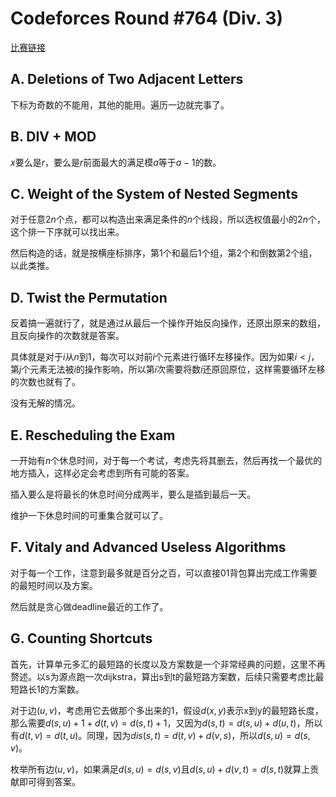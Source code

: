 # Codeforces Round #764 (Div. 3)

[比赛链接](http://codeforces.com/contest/1650)

## A. Deletions of Two Adjacent Letters

下标为奇数的不能用，其他的能用。遍历一边就完事了。

## B. DIV + MOD

$x$要么是$r$，要么是$r$前面最大的满足模$a$等于$a - 1$的数。

## C. Weight of the System of Nested Segments

对于任意$2n$个点，都可以构造出来满足条件的$n$个线段，所以选权值最小的$2n$个，这个排一下序就可以找出来。

然后构造的话，就是按横座标排序，第1个和最后1个组，第2个和倒数第2个组，以此类推。

## D. Twist the Permutation

反着搞一遍就行了，就是通过从最后一个操作开始反向操作，还原出原来的数组，且反向操作的次数就是答案。

具体就是对于$i$从$n$到$1$，每次可以对前$i$个元素进行循环左移操作。因为如果$i < j$，第$j$个元素无法被$i$的操作影响，所以第$i$次需要将数$i$还原回原位，这样需要循环左移的次数也就有了。

没有无解的情况。

## E. Rescheduling the Exam

一开始有$n$个休息时间，对于每一个考试，考虑先将其删去，然后再找一个最优的地方插入，这样必定会考虑到所有可能的答案。

插入要么是将最长的休息时间分成两半，要么是插到最后一天。

维护一下休息时间的可重集合就可以了。

## F. Vitaly and Advanced Useless Algorithms

对于每一个工作，注意到最多就是百分之百，可以直接01背包算出完成工作需要的最短时间以及方案。

然后就是贪心做deadline最近的工作了。

## G. Counting Shortcuts

首先，计算单元多汇的最短路的长度以及方案数是一个非常经典的问题，这里不再赘述。以s为源点跑一次dijkstra，算出s到t的最短路方案数，后续只需要考虑比最短路长1的方案数。

对于边$(u,v)$，考虑用它去做那个多出来的1，假设$d(x, y)$表示x到y的最短路长度，那么需要$d(s, u) + 1 + d(t, v) = d(s, t) + 1$，又因为$d(s, t) = d(s, u) + d(u, t)$，所以有$d(t, v) = d(t, u)$。同理，因为$dis(s, t) = d(t, v) + d(v, s)$，所以$d(s, u) = d(s, v)$。

枚举所有边$(u, v)$，如果满足$d(s, u) = d(s, v)$且$d(s, u) + d(v, t) = d(s, t)$就算上贡献即可得到答案。